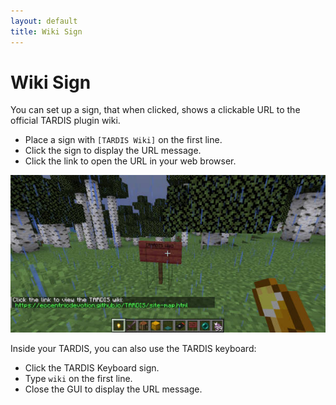 ```yaml
---
layout: default
title: Wiki Sign
---
```


# Wiki Sign

You can set up a sign, that when clicked, shows a clickable URL to the official TARDIS plugin wiki.

- Place a sign with `[TARDIS Wiki]` on the first line.
- Click the sign to display the URL message.
- Click the link to open the URL in your web browser.

![Wiki sign](/images/docs/wiki_sign.jpg)

Inside your TARDIS, you can also use the TARDIS keyboard:

- Click the TARDIS Keyboard sign.
- Type `wiki` on the first line.
- Close the GUI to display the URL message.
